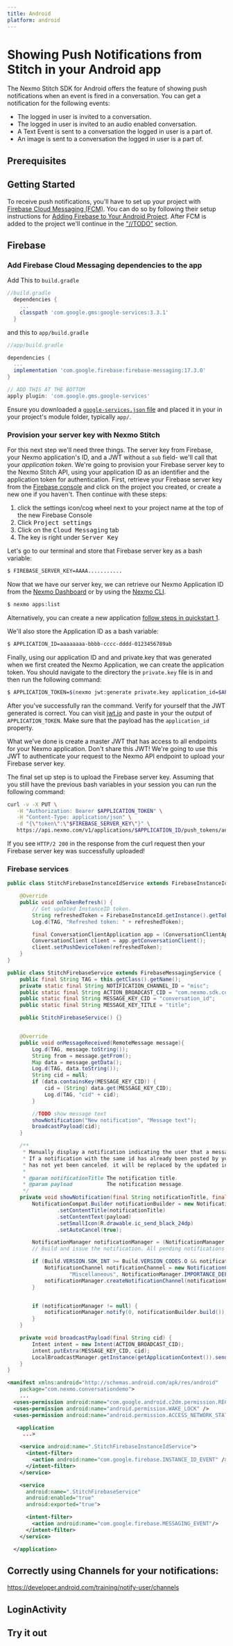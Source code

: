 ```yaml
---
title: Android
platform: android
---
```


# Showing Push Notifications from Stitch in your Android app

The Nexmo Stitch SDK for Android offers the feature of showing push notifications when an event is fired in a conversation. You can get a notification for the following events:

- The logged in user is invited to a conversation.
- The logged in user is invited to an audio enabled conversation.
- A Text Event is sent to a conversation the logged in user is a part of.
- An image is sent to a conversation the logged in user is a part of.

## Prerequisites

## Getting Started

To receive push notifications, you'll have to set up your project with [Firebase Cloud Messaging (FCM)](https://firebase.google.com/docs/cloud-messaging/). You can do so by following their setup instructions for [Adding Firebase to Your Android Project](https://firebase.google.com/docs/android/setup). After FCM is added to the project we'll continue in the ["//TODO"](//TODO$LINK) section.

## Firebase

### Add Firebase Cloud Messaging dependencies to the app

Add This to `build.gradle`

```groovy
//build.gradle
  dependencies {
    ...
    classpath 'com.google.gms:google-services:3.3.1'
  }
```

and this to `app/build.gradle`

```groovy
//app/build.gradle

dependencies {
  ...
  implementation 'com.google.firebase:firebase-messaging:17.3.0'
}

// ADD THIS AT THE BOTTOM
apply plugin: 'com.google.gms.google-services'
```

Ensure you downloaded a [`google-services.json` file](https://support.google.com/firebase/answer/7015592) and placed it in your in your project's module folder, typically `app/`.

### Provision your server key with Nexmo Stitch

For this next step we'll need three things. The server key from Firebase, your Nexmo application's ID, and a JWT without a `sub` field- we'll call that your _application token_. We're going to provision your Firebase server key to the Nexmo Stitch API, using your application ID as an identifier and the application token for authentication. First, retrieve your Firebase server key from the [Firebase console](https://console.firebase.google.com/) and click on the project you created, or create a new one if you haven't. Then continue with these steps:

1. click the settings icon/cog wheel next to your project name at the top of the new Firebase Console
2. Click <kbd>Project settings</kbd>
3. Click on the <kbd>Cloud Messaging</kbd> tab
4. The key is right under <kbd>Server Key</kbd>

Let's go to our terminal and store that Firebase server key as a bash variable:

```sh
$ FIREBASE_SERVER_KEY=AAAA...........
```

Now that we have our server key, we can retrieve our Nexmo Application ID from the [Nexmo Dashboard](https://dashboard.nexmo.com/voice/your-applications) or by using the [Nexmo CLI](https://github.com/Nexmo/nexmo-cli#applications).

```sh
$ nexmo apps:list
```

Alternatively, you can create a new application [follow steps in quickstart 1](//TODO$LINK).

We'll also store the Application ID as a bash variable:

```sh
$ APPLICATION_ID=aaaaaaaa-bbbb-cccc-dddd-0123456789ab
```

Finally, using our application ID and and private.key that was generated when we first created the Nexmo Application, we can create the application token. You should navigate to the directory the `private.key` file is in and then run the following command:

```sh
$ APPLICATION_TOKEN=$(nexmo jwt:generate private.key application_id=$APPLICATION_ID)
```

After you've successfully ran the command. Verify for yourself that the JWT generated is correct. You can visit [jwt.io](jwt.io) and paste in your the output of `APPLICATION_TOKEN`. Make sure that the payload has the `application_id` property.

What we've done is create a master JWT that has access to all endpoints for your Nexmo application. Don't share this JWT! We're going to use this JWT to authenticate your request to the Nexmo API endpoint to upload your Firebase server key.

The final set up step is to upload the Firebase server key. Assuming that you still have the previous bash variables in your session you can run the following command:

```sh
curl -v -X PUT \
   -H "Authorization: Bearer $APPLICATION_TOKEN" \
   -H "Content-Type: application/json" \
   -d "{\"token\":\"$FIREBASE_SERVER_KEY\"}" \
   https://api.nexmo.com/v1/applications/$APPLICATION_ID/push_tokens/android
```

If you see `HTTP/2 200` in the response from the curl request then your Firebase server key was successfully uploaded!


### Firebase services

```java
public class StitchFirebaseInstanceIdService extends FirebaseInstanceIdService {

    @Override
    public void onTokenRefresh() {
        // Get updated InstanceID token.
        String refreshedToken = FirebaseInstanceId.getInstance().getToken();
        Log.d(TAG, "Refreshed token: " + refreshedToken);

        final ConversationClientApplication app = (ConversationClientApplication) getApplication();
        ConversationClient client = app.getConversationClient();
        client.setPushDeviceToken(refreshedToken);
    }
}
```

```java
public class StitchFirebaseService extends FirebaseMessagingService {
    public final String TAG = this.getClass().getName();
    private static final String NOTIFICATION_CHANNEL_ID = "misc";
    public static final String ACTION_BROADCAST_CID = "com.nexmo.sdk.core.gcm.BROADCAST_CID";
    public static final String MESSAGE_KEY_CID = "conversation_id";
    public static final String MESSAGE_KEY_TITLE = "title";

    public StitchFirebaseService() {}


    @Override
    public void onMessageReceived(RemoteMessage message){
        Log.d(TAG, message.toString());
        String from = message.getFrom();
        Map data = message.getData();
        Log.d(TAG, data.toString());
        String cid = null;
        if (data.containsKey(MESSAGE_KEY_CID)) {
            cid = (String) data.get(MESSAGE_KEY_CID);
            Log.d(TAG, "cid" + cid);
        }

        //TODO show message text
        showNotification("New notification", "Message text");
        broadcastPayload(cid);
    }

    /**
     * Manually display a notification indicating the user that a message was received.
     * If a notification with the same id has already been posted by your application and
     * has not yet been canceled, it will be replaced by the updated information.
     *
     * @param notificationTitle The notification title.
     * @param payload           The notification message.
     */
    private void showNotification(final String notificationTitle, final String payload) {
        NotificationCompat.Builder notificationBuilder = new NotificationCompat.Builder(this, "misc")
                .setContentTitle(notificationTitle)
                .setContentText(payload)
                .setSmallIcon(R.drawable.ic_send_black_24dp)
                .setAutoCancel(true);

        NotificationManager notificationManager = (NotificationManager) getSystemService(Context.NOTIFICATION_SERVICE);
        // Build and issue the notification. All pending notifications with same id will be canceled.

        if (Build.VERSION.SDK_INT >= Build.VERSION_CODES.O && notificationManager != null) {
            NotificationChannel notificationChannel = new NotificationChannel(NOTIFICATION_CHANNEL_ID,
                    "Miscellaneous", NotificationManager.IMPORTANCE_DEFAULT);
            notificationManager.createNotificationChannel(notificationChannel);
        }


        if (notificationManager != null) {
            notificationManager.notify(0, notificationBuilder.build());
        }
    }

    private void broadcastPayload(final String cid) {
        Intent intent = new Intent(ACTION_BROADCAST_CID);
        intent.putExtra(MESSAGE_KEY_CID, cid);
        LocalBroadcastManager.getInstance(getApplicationContext()).sendBroadcast(intent);
    }
}

```

```xml
<manifest xmlns:android="http://schemas.android.com/apk/res/android"
    package="com.nexmo.conversationdemo">
    ...
  <uses-permission android:name="com.google.android.c2dm.permission.RECEIVE" />
  <uses-permission android:name="android.permission.WAKE_LOCK" />
  <uses-permission android:name="android.permission.ACCESS_NETWORK_STATE" />

   <application
     ...>

    <service android:name=".StitchFirebaseInstanceIdService">
      <intent-filter>
        <action android:name="com.google.firebase.INSTANCE_ID_EVENT" />
      </intent-filter>
    </service>

    <service
      android:name=".StitchFirebaseService"
      android:enabled="true"
      android:exported="true">

      <intent-filter>
        <action android:name="com.google.firebase.MESSAGING_EVENT"/>
      </intent-filter>
    </service>

  </application>
```


## Correctly using Channels for your notifications:
https://developer.android.com/training/notify-user/channels

## LoginActivity


## Try it out
